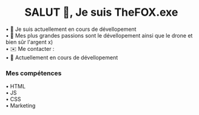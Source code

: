 <h1 align="center">SALUT 👋, Je suis TheFOX.exe</h1>



• 🔭 Je suis actuellement en cours de dévellopement
<br/>
• 👀 Mes plus grandes passions sont le dévellopement ainsi que le drone et bien sûr l'argent x)
<br/>
• ✉️ Me contacter : 
<br/>
• 🚧 Actuellement en cours de dévellopement

<h3 align="left">Mes compétences</h3>
• HTML
<br/>
• JS
<br/>
• CSS
<br/>
• Marketing

